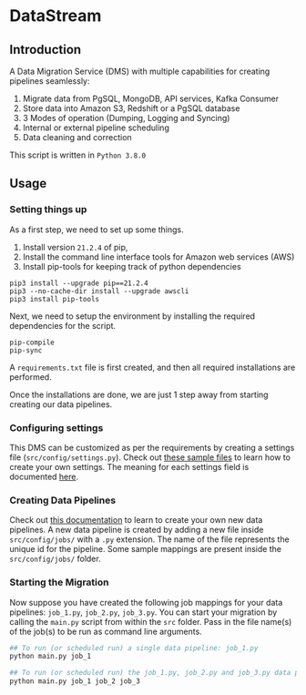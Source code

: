 # DataStream

## Introduction

A Data Migration Service (DMS) with multiple capabilities for creating pipelines seamlessly:
1. Migrate data from PgSQL, MongoDB, API services, Kafka Consumer
2. Store data into Amazon S3, Redshift or a PgSQL database
3. 3 Modes of operation (Dumping, Logging and Syncing)
4. Internal or external pipeline scheduling
5. Data cleaning and correction

This script is written in ```Python 3.8.0```

## Usage

### Setting things up

As a first step, we need to set up some things. 
1. Install version ```21.2.4``` of pip, 
2. Install the command line interface tools for Amazon web services (AWS)
3. Install pip-tools for keeping track of python dependencies

```
pip3 install --upgrade pip==21.2.4
pip3 --no-cache-dir install --upgrade awscli
pip3 install pip-tools
```

Next, we need to setup the environment by installing the required dependencies for the script.
```
pip-compile
pip-sync
```

A ```requirements.txt``` file is first created, and then all required installations are performed.

Once the installations are done, we are just 1 step away from starting creating our data pipelines.

### Configuring settings

This DMS can be customized as per the requirements by creating a settings file (```src/config/settings.py```). Check out [these sample files](sample_config/settings.py) to learn how to create your own settings. The meaning for each settings field is documented [here](src/config/README.md).

### Creating Data Pipelines

Check out [this documentation](src/config/README.md) to learn to create your own new data pipelines. A new data pipeline is created by adding a new file inside ```src/config/jobs/``` with a ```.py``` extension. The name of the file represents the unique id for the pipeline. Some sample mappings are present inside the ```src/config/jobs/``` folder.

### Starting the Migration

Now suppose you have created the following job mappings for your data pipelines: ```job_1.py```, ```job_2.py```, ```job_3.py```. You can start your migration by calling the ```main.py``` script from within the ```src``` folder. Pass in the file name(s) of the job(s) to be run as command line arguments.

```python
## To run (or scheduled run) a single data pipeline: job_1.py
python main.py job_1
```

```python
## To run (or scheduled run) the job_1.py, job_2.py and job_3.py data pipelines together
python main.py job_1 job_2 job_3
```